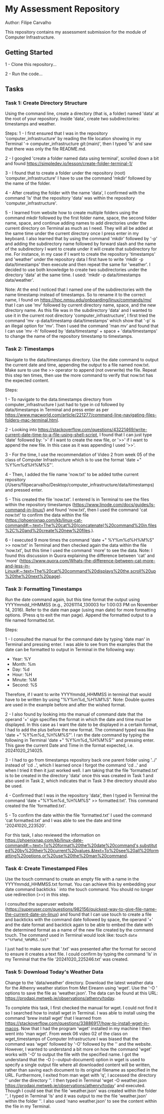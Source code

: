 # My Assessment Repository

Author: Filipe Carvalho

This repository contains my assessment submission for the module of Computer Infrastructure.

## Getting Started

1 - Clone this repository...

2 - Run the code...

## Tasks

### Task 1: Create Directory Structure

Using the command line, create a directory (that is, a folder) named 'data' at the root of your repository. Inside 'data', create two subdirectories: timestamps and weather.

Steps: 
1 - I first ensured that I was in the repository 'computer_infrastructure' by reading the file location showing in my Terminal '-> computer_infrastructure git:(main)', then I typed 'ls' and saw that there was only the file README.md.

2 - I googled 'create a folder named data using terminal', scrolled down a bit and found https://simpledev.io/lesson/create-folder-terminal-1/

3 - I found that to create a folder under the repository (root) 'computer_infrastructure' I have to use the command 'mkdir' followed by the name of the folder.

4 - After creating the folder with the name 'data', I confirmed with the command 'ls' that the repository 'data' was within the repository 'computer_infrastructure'.

5 - I learned from <Simple Dev> website how to create multiple folders using the command mkdir followed by the first folder name, space, the second folder name, space, and continue adding names to add directories under the current directory on Terminal as much as I need. They will all be added at the same time under the current directory once I press enter in my keyboard. I also learned that by using the command 'mkdir' followed by '-p' and adding the subdirectory name followed by forward slash and the name of the subdirectory I want to create under it will create that subdirectory for me. For instance, in my case if I want to create the repository 'timestamps' and 'weather' under the repository data I first have to write 'mkdir -p data/timestamps' then execute and then repeat the same for 'weather'. I decided to use both knowledge to create two subdirectories under the directory 'data' at the same time. I used: 'mkdir -p data/timestamps data/weather'. 

Note: At the end I noticed that I named one of the subdirectories with the name timestamp instead of timestamps. So to rename it to the correct name, I found on https://hpc.nmsu.edu/onboarding/linux/commands/mv/ that I can use 'mv' followed by current directory name, space, and the new directory name. As this file was in the subdirectory 'data' and I wanted to use it in the current root directory 'computer_infrastructure', I first tried the command 'mv -p data/timestamp data/timestamps' which show that '-p' is an illegal option for 'mv'. Then I used the command 'man mv' and found that I can use 'mv -h' followed by 'data/timestamp' + space + 'data/timestamps' to change the name of the repository  timestamp to timestamps.


### Task 2: Timestamps

Navigate to the data/timestamps directory. Use the date command to output the current date and time, appending the output to a file named now.txt. Make sure to use the  >> operator to append (not overwrite) the file. Repeat this step ten times, then use the more command to verify that now.txt has the expected content.

Steps:

1 - To navigate to the data.timestamps directory from computer_infrastructure I just had to type in cd followed by data/timestamps in Terminal and press enter as per https://www.macworld.com/article/221277/command-line-navigating-files-folders-mac-terminal.html.

2 - Looking into https://stackoverflow.com/questions/43221469/write-current-date-time-to-a-file-using-shell-script, I found that I can just type 'date' followed by:
'>' if I want to create the new file, or
'>>' if I want to append the new file.
In this case as it was appending I used '>>'.

3 - For the time, I use the recommendation of Video 2 from week 05 of the class of Computer Infrastructure which is to use the format 'date +" %Y%m%d%H%M%S"'.

4 - Then, I added the file name 'now.txt' to be added tothe current repository (/Users/filipecarvalho/Desktop/computer_infrastructure/data/timestamps) and pressed enter.

5 - This created the file 'now.txt'. I entered ls in Terminal to see the files within the repository timestamps (https://www.linode.com/docs/guides/ls-command-in-linux/) and found 'now.txt', then I used the command 'cat now.txt' to confirm the data within the file (https://phoenixnap.com/kb/linux-cat-command#:~:text=The%20cat%20(concatenate)%20command%20in,files%2C%20and%20create%20new%20files.).

6 - I executed 9 more times the command 'date +" %Y%m%d%H%M%S" >> now.txt' in Terminal and then checked again the data within the file 'now.txt', but this time I used the command 'more' to see the data. Note: I found this discussion in Quora explaining the difference between 'cat' and 'more' (https://www.quora.com/Whats-the-difference-between-cat-more-and-less-in-Linux#:~:text=The%20cat%20command%20displays%20the,scroll%20up%20the%20next%20page).


### Task 3: Formatting Timestamps

Run the date command again, but this time format the output using YYYYmmdd_HHMMSS (e.g., 20261114_130003 for 1:00:03 PM on November 14, 2016). Refer to the date man page (using man date) for more formatting options. (Press q to exit the man page). Append the formatted output to a file named formatted.txt.

Steps:

1 - I consulted the manual for the command date by typing 'date man' in Terminal and pressing enter. I was able to see from the examples that the date can be formatted to output in Terminal in the following way:
- Year: %Y
- Month: %m
- Day: %d
- Hour: %H
- Minute: %M
- Second: %S

Therefore, if I want to write YYYYmmdd_HHMMSS in terminal that would have to be written by using "%Y%m%d_%H%M%S". Note: Double quotes are used in the example before and after the wished format.

2 - I also found by looking into the manual of command date that the operand '+' sign specifies the format in which the date and time must be displayed.
In this case as I want the date to be displayed in a certain format, I had to add the plus before the new format. The command typed was like 'date +" %Y%m%d_%H%M%S"'.
I ran the date command by typing the following in Terminal 'date +" %Y%m%d_%H%M%S"' and pressing enter. This gave the current Date and Time in the format expected, i.e. 20241020_214025.

3 - I had to go from timestamps repository back one parent folder using '../' instead of 'cd ..', which I learned once I forgot the command 'cd ..' and when I tried it then it just worked well. I am taking that the file 'formatted.txt' is to be created in the directory 'data' once this was created in Task 1 and also used in Task 2, which indicates that in Task 3 the directory should also be used.

4 - Confirmed that I was in the repository 'data', then I typed in Terminal the command 'date +"%Y%m%d_%H%M%S" >> formatted.txt'. This command created the file 'formatted.txt'.

5 - To confirm the date within the file 'formatted.txt' I used the command 'cat formatted.txt' and I was able to see the date and time '20241020_223520'.

For this task, I also reviewed the information on https://phoenixnap.com/kb/linux-date-command#:~:text=To%20format%20the%20date%20command's,substituted%20by%20their%20current%20values.&text=To%20see%20all%20formatting%20options,or%20use%20the%20man%20command.

### Task 4: Create Timestamped Files

Use the touch command to create an empty file with a name in the YYYYmmdd_HHMMSS.txt format. You can achieve this by embedding your date command backticks ` into the touch command. You should no longer use redirection (>>) in this step.

I consulted the superuser website (https://superuser.com/questions/982156/quickest-way-to-give-file-name-the-current-date-on-linux) and found that I can use touch to create a file and backticks with the command date followed by space, the operand '+' and the date format and backtick again to be able to embed the date with the determined format as a name of the new file created by the command touch. The command used in Terminal would look like: touch `date +"%Y%m%d_%H%M%S.txt"`

I just had to make sure that '.txt' was presented after the format for second to ensure it creates a text file. I could confirm by typing the command 'ls' in my Terminal that the file '20241020_225246.txt' was created.

### Task 5: Download Today's Weather Data

Change to the 'data/weather' directory. Download the latest weather data for the Athenry weather station from Met Eireann using 'wget'. Use the '-O <filename>' options to save the file as 'weather.json'. The data can be found at this URL:
https://prodapi.metweb.ie/observations/athenry/today.

To complete this task, I first checked the manual for wget. I could not find it so I searched how to install wget in Terminal. I was able to install using the command 'brew install wget' that I learned from https://stackoverflow.com/questions/33886917/how-to-install-wget-in-macos.
Now that I had the program 'wget' installed in my machine I then went into 'man wget'. From week 06 video 02 of the class on wget_timestamps of Computer Infrastructure I was biased that the command was 'wget' followed by '-O' followed by the '<filename>' and the website. However, I wanted to understand a bit more on how the command 'wget' works with '-O' to output the file with the specified name. I got the understand that the -O (--output-document) option in wget is used to specify a single output file where all downloaded content will be written, rather than saving each document to its original filename as specified in the URL.
Furthermore, I exited from man wget with 'q', I accessed the directory '<weather>' under the directory '<data>'. I then typed in Terminal 'wget -O weather.json https://prodapi.metweb.ie/observations/athenry/today' and executed.
Though I could see that the file 'weather.json' was created within the folder '<weather>', I typed in Terminal 'ls' and it was output to me the file 'weather.json' within the folder '<weather>'.
I also used 'nano weather.json' to see the content within the file in my Terminal.


